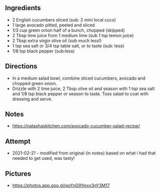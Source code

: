 ## Ingredients
* 2 English cucumbers sliced (sub: 2 mini local cucs)
* 1 large avocado pitted, peeled and sliced
* 1/3 cup green onion half of a bunch, chopped (skipped)
* 2 Tbsp lime juice from 1 medium lime (sub 1 tsp lemon juice)
* 2 Tbsp extra virgin olive oil (sub much less!)
* 1 tsp sea salt or 3/4 tsp table salt, or to taste (sub: less)
* 1/8 tsp black pepper (sub:less)

## Directions
* In a medium salad bowl, combine sliced cucumbers, avocado and chopped green onion.
* Drizzle with 2 lime juice, 2 Tbsp olive oil and season with 1 tsp sea salt and 1/8 tsp black pepper or season to taste. Toss salad to coat with dressing and serve.

## Notes
* https://natashaskitchen.com/avocado-cucumber-salad-recipe/

## Attempt
* 2021-02-21 - modified from original (in notes) based on what i had that needed to get used, was tasty!

## Pictures
* https://photos.app.goo.gl/qoYnG91mxx3nY3M17
